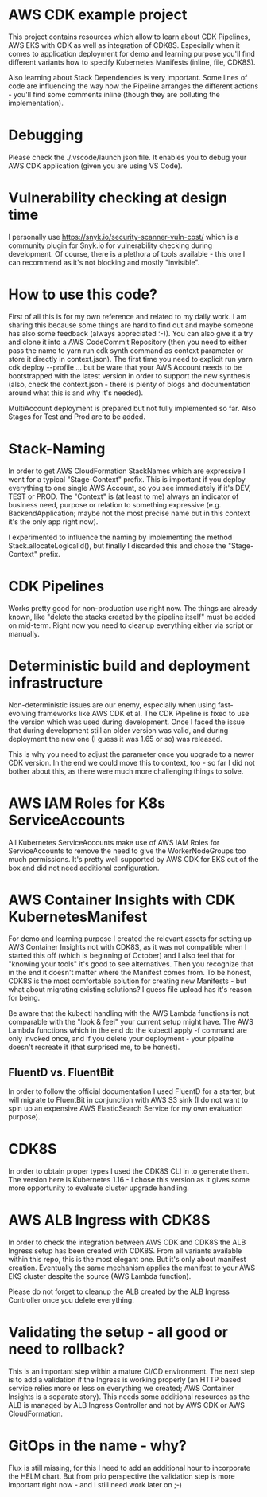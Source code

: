 # AWS CDK example project

This project contains resources which allow to learn about CDK Pipelines, AWS EKS with CDK as well as integration of CDK8S. Especially when it comes to application deployment for demo and learning purpose you'll find different variants how to specify Kubernetes Manifests (inline, file, CDK8S).

Also learning about Stack Dependencies is very important. Some lines of code are influencing the way how the Pipeline arranges the different actions - you'll find some comments inline (though they are polluting the implementation).

# Debugging

Please check the ./.vscode/launch.json file. It enables you to debug your AWS CDK application (given you are using VS Code).

# Vulnerability checking at design time

I personally use https://snyk.io/security-scanner-vuln-cost/ which is a community plugin for Snyk.io for vulnerability checking during development. Of course, there is a plethora of tools available - this one I can recommend as it's not blocking and mostly "invisible".

# How to use this code?

First of all this is for my own reference and related to my daily work. I am sharing this because some things are hard to find out and maybe someone has also some feedback (always appreciated :-)). You can also give it a try and clone it into a AWS CodeCommit Repository (then you need to either pass the name to yarn run cdk synth command as context parameter or store it directly in context.json). The first time you need to explicit run yarn cdk deploy --profile ... but be ware that your AWS Account needs to be bootstrapped with the latest version in order to support the new synthesis (also, check the context.json - there is plenty of blogs and documentation around what this is and why it's needed).

MultiAccount deployment is prepared but not fully implemented so far. Also Stages for Test and Prod are to be added.

# Stack-Naming

In order to get AWS CloudFormation StackNames which are expressive I went for a typical "Stage-Context" prefix. This is important if you deploy everything to one single AWS Account, so you see immediately if it's DEV, TEST or PROD. The "Context" is (at least to me) always an indicator of business need, purpose or relation to something expressive (e.g. BackendApplication; maybe not the most precise name but in this context it's the only app right now).

I experimented to influence the naming by implementing the method Stack.allocateLogicalId(), but finally I discarded this and chose the "Stage-Context" prefix.

# CDK Pipelines

Works pretty good for non-production use right now. The things are already known, like "delete the stacks created by the pipeline itself" must be added on mid-term. Right now you need to cleanup everything either via script or manually.

# Deterministic build and deployment infrastructure

Non-deterministic issues are our enemy, especially when using fast-evolving frameworks like AWS CDK et al. The CDK Pipeline is fixed to use the version which was used during development. Once I faced the issue that during development still an older version was valid, and during deployment the new one (I guess it was 1.65 or so) was released.

This is why you need to adjust the parameter once you upgrade to a newer CDK version. In the end we could move this to context, too - so far I did not bother about this, as there were much more challenging things to solve.

# AWS IAM Roles for K8s ServiceAccounts

All Kubernetes ServiceAccounts make use of AWS IAM Roles for ServiceAccounts to remove the need to give the WorkerNodeGroups too much permissions. It's pretty well supported by AWS CDK for EKS out of the box and did not need additional configuration.

# AWS Container Insights with CDK KubernetesManifest

For demo and learning purpose I created the relevant assets for setting up AWS Container Insights not with CDK8S, as it was not compatible when I started this off (which is beginning of October) and I also feel that for "knowing your tools" it's good to see alternatives. Then you recognize that in the end it doesn't matter where the Manifest comes from. To be honest, CDK8S is the most comfortable solution for creating new Manifests - but what about migrating existing solutions? I guess file upload has it's reason for being.

Be aware that the kubectl handling with the AWS Lambda functions is not comparable with the "look & feel" your current setup might have. The AWS Lambda functions which in the end do the kubectl apply -f command are only invoked once, and if you delete your deployment - your pipeline doesn't recreate it (that surprised me, to be honest).

## FluentD vs. FluentBit

In order to follow the official documentation I used FluentD for a starter, but will migrate to FluentBit in conjunction with AWS S3 sink (I do not want to spin up an expensive AWS ElasticSearch Service for my own evaluation purpose).

# CDK8S

In order to obtain proper types I used the CDK8S CLI in to generate them. The version here is Kubernetes 1.16 - I chose this version as it gives some more opportunity to evaluate cluster upgrade handling.

# AWS ALB Ingress with CDK8S

In order to check the integration between AWS CDK and CDK8S the ALB Ingress setup has been created with CDK8S. From all variants available within this repo, this is the most elegant one. But it's only about manifest creation. Eventually the same mechanism applies the manifest to your AWS EKS cluster despite the source (AWS Lambda function).

Please do not forget to cleanup the ALB created by the ALB Ingress Controller once you delete everything.

# Validating the setup - all good or need to rollback?

This is an important step within a mature CI/CD environment. The next step is to add a validation if the Ingress is working properly (an HTTP based service relies more or less on everything we created; AWS Container Insights is a separate story). This needs some additional resources as the ALB is managed by ALB Ingress Controller and not by AWS CDK or AWS CloudFormation.

# GitOps in the name - why? 

Flux is still missing, for this I need to add an additional hour to incorporate the HELM chart. But from prio perspective the validation step is more important right now - and I still need work later on ;-)




